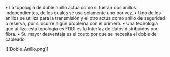 • La topología de doble anillo actúa como si fueran dos anillos independientes, de los cuales se usa solamente uno por vez.
• Uno de los anillos se utiliza para la transmisión y el otro actúa como anillo de seguridad o reserva, por si ocurre algún problema con el primero. 
• Una tecnología que utiliza esta topología es FDDI es la Interfaz de datos distribuidos por fibra. 
• Su mayor desventaja es el costo por que se necesita el doble de cableado

![[Doble_Anillo.png]]